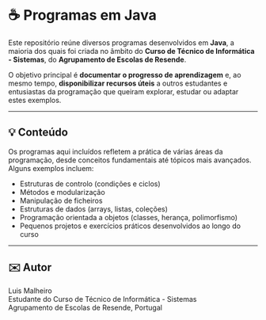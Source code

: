 # ☕ Programas em Java

Este repositório reúne diversos programas desenvolvidos em **Java**, a maioria dos quais foi criada no âmbito do **Curso de Técnico de Informática - Sistemas**, do **Agrupamento de Escolas de Resende**.  

O objetivo principal é **documentar o progresso de aprendizagem** e, ao mesmo tempo, **disponibilizar recursos úteis** a outros estudantes e entusiastas da programação que queiram explorar, estudar ou adaptar estes exemplos.  

---

## 💡 Conteúdo

Os programas aqui incluídos refletem a prática de várias áreas da programação, desde conceitos fundamentais até tópicos mais avançados. Alguns exemplos incluem:  
- Estruturas de controlo (condições e ciclos)  
- Métodos e modularização  
- Manipulação de ficheiros  
- Estruturas de dados (arrays, listas, coleções)  
- Programação orientada a objetos (classes, herança, polimorfismo)  
- Pequenos projetos e exercícios práticos desenvolvidos ao longo do curso  

---

## ✉️ Autor

Luis Malheiro  
Estudante do Curso de Técnico de Informática - Sistemas  
Agrupamento de Escolas de Resende, Portugal  
